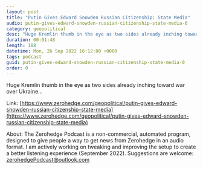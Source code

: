 ```yaml
---
layout: post
title: "Putin Gives Edward Snowden Russian Citizenship: State Media"
audio: putin-gives-edward-snowden-russian-citizenship-state-media-0
category: geopolitical
desc: "Huge Kremlin thumb in the eye as two sides already inching toward war over Ukraine..."
duration: 00:01:48
length: 108
datetime: Mon, 26 Sep 2022 16:12:00 +0000
tags: podcast
guid: putin-gives-edward-snowden-russian-citizenship-state-media-0
order: 0
---
```

Huge Kremlin thumb in the eye as two sides already inching toward war over Ukraine...

Link: [https://www.zerohedge.com/geopolitical/putin-gives-edward-snowden-russian-citizenship-state-media](https://www.zerohedge.com/geopolitical/putin-gives-edward-snowden-russian-citizenship-state-media)

About: The Zerohedge Podcast is a non-commercial, automated program, designed to give people a way to get news from Zerohedge in an audio format.  I am actively working on tweaking and improving the setup to create a better listening experience (September 2022).  Suggestions are welcome: [zerohedgePodcast@outlook.com](mailto:zerohedgePodcast@outlook.com)